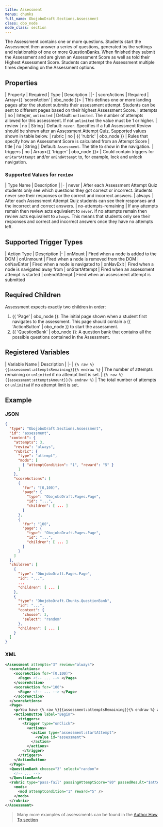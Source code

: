 ```yaml
---
title: Assessment
menus: chunks
full_name: ObojoboDraft.Sections.Assessment
class: obo_node
node_class: section
---
```


The Assessment contains one or more questions. Students start the Assessment then answer a series of questions, generated by the settings and relationship of one or more QuestionBanks. When finished they submit the Assessment and are given an Assessment Score as well as told their Highest Assessment Score. Students can attempt the Assessment multiple times depending on the Assessment options.

## Properties

| Property | Required | Type | Description |
|-
| scoreActions | Required | Array<{{ 'scoreAction' | obo_node }}> | This defines one or more landing pages after the student submits their assessment attempt. Students can be sent to different pages based on their highest Assessment Score.
| attempts | no | Integer, `unlimited` | Default: `unlimited`. The number of attempts allowed for this assessment. If not `unlimited` the value must be 1 or higher.
| review | no | String | Default: `never`. Specifies if a full Assessment Review should be shown after an Assessment Attempt Quiz. Supported values shown in table below.
| rubric | no | {{ 'rubric' | obo_node }} | Rules that specify how an Assessment Score is calculated from an Attempt Score
| title | no | String | Default: `Assessment`. The title to show in the navigation.
| triggers | no | Array<{{ 'trigger' | obo_node }}> | Could contain triggers for `onStartAttempt` and/or `onEndAttempt` to, for example, lock and unlock navigation.

### Supported Values for `review`

| Type Name | Description |
|-
| never | After each Assessment Attempt Quiz students only see which questions they got correct or incorrect. Students never see their responses or the correct and incorrect answers.
| always | After each Assessment Attempt Quiz students can see their responses and the incorrect and correct answers.
| no-attempts-remaining | If any attempts remain then review acts equivalent to `never`. If no attempts remain then review acts equivalent to `always`. This means that students only see their responses and correct and incorrect answers once they have no attempts left.

## Supported Trigger Types

| Action Type | Description
|-
| onMount | Fired when a node is added to the DOM
| onUnmount | Fired when a node is removed from the DOM
| onNavEnter | Fired when a node is navigated to
| onNavExit | Fired when a node is navigated away from
| onStartAttempt | Fired when an assessment attempt is started
| onEndAttempt | Fired when an assessment attempt is submitted

## Required Children

Assessment expects exactly two children in order:

1.  {{ 'Page' | obo_node }}: The initial page shown when a student first navigates to the assessment. This page should contain a {{ 'ActionButton' | obo_node }} to start the assessment.
2.  {{ 'QuestionBank' | obo_node }}: A question bank that contains all the possible questions contained in the Assessment.

## Registered Variables

| Variable Name | Description |
|-
| `{% raw %}{{assessment:attemptsRemaining}}{% endraw %}` | The number of attempts remaining or `unlimited` if no attempt limit is set.
| `{% raw %}{{assessment:attemptsAmount}}{% endraw %}` | The total number of attempts or `unlimited` if no attempt limit is set.

## Example

### JSON

```json
{
  "type": "ObojoboDraft.Sections.Assessment",
  "id": "assessment",
  "content": {
    "attempts": 3,
    "review": "always",
    "rubric": {
      "type": "attempt",
      "mods": [
        { "attemptCondition": "1", "reward": "5" }
      ]
    },
    "scoreActions": [
      {
        "for": "[0,100)",
        "page": {
          "type": "ObojoboDraft.Pages.Page",
          "id": "...",
          "children": [ ... ]
        }
      },
      {
        "for": "100",
        "page": {
          "type": "ObojoboDraft.Pages.Page",
          "id": "...",
          "children": [ ... ]
        }
      }
    ]
  },
  "children": [
    {
      "type": "ObojoboDraft.Pages.Page",
      "id": "...",
      ...
      "children": [ ... ]
    },
    {
      "type": "ObojoboDraft.Chunks.QuestionBank",
      "id": "...",
      "content": {
        "choose": 3,
        "select": "random"
      },
      "children": [ ... ]
    }
  ]
}
```

### XML

```xml
<Assessment attempts="3" review="always">
  <scoreActions>
    <scoreAction for="[0,100)">
      <Page> <!-- ... --> </Page>
    </scoreAction>
    <scoreAction for="100">
      <Page> <!-- ... --> </Page>
    </scoreAction>
  </scoreActions>
  <Page>
    <p>You have {% raw %}{{assessment:attemptsRemaining}}{% endraw %} attempts remaining. Click begin below to attempt the assessment. Scoring a 100% will move you to the next module, otherwise you will have a chance to review the content and retake the assessment with different questions.</p>
    <ActionButton label="Begin">
      <triggers>
        <trigger type="onClick">
          <actions>
            <action type="assessment:startAttempt">
              <value id="assessment">
            </action>
          </actions>
        </trigger>
      </triggers>
    </ActionButton>
  </Page>
  <QuestionBank choose="3" select="random">
    <!-- ... -->
  </QuestionBank>
  <rubric type="pass-fail" passingAttemptScore="80" passedResult="$attempt_score" failedResult="0">
    <mods>
      <mod attemptCondition="1" reward="5" />
    </mods>
  </rubric>
</Assessment>
```

> Many more examples of assessments can be found in the [Author How To section](../../authors/assessment_pretest.html)
